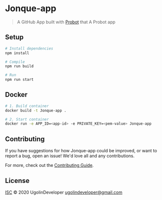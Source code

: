 # Jonque-app

> A GitHub App built with [Probot](https://github.com/probot/probot) that A Probot app

## Setup

```sh
# Install dependencies
npm install

# Compile
npm run build

# Run
npm run start
```

## Docker

```sh
# 1. Build container
docker build -t Jonque-app .

# 2. Start container
docker run -e APP_ID=<app-id> -e PRIVATE_KEY=<pem-value> Jonque-app
```

## Contributing

If you have suggestions for how Jonque-app could be improved, or want to report a bug, open an issue! We'd love all and any contributions.

For more, check out the [Contributing Guide](CONTRIBUTING.md).

## License

[ISC](LICENSE) © 2020 UgolinDeveloper <ugolindeveloper@gmail.com>
